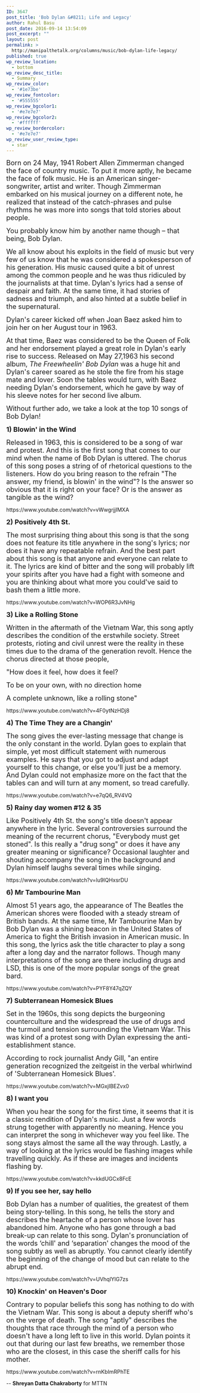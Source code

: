 ```yaml
---
ID: 3647
post_title: 'Bob Dylan &#8211; Life and Legacy'
author: Rahul Basu
post_date: 2016-09-14 13:54:09
post_excerpt: ""
layout: post
permalink: >
  http://manipalthetalk.org/columns/music/bob-dylan-life-legacy/
published: true
wp_review_location:
  - bottom
wp_review_desc_title:
  - Summary
wp_review_color:
  - '#1e73be'
wp_review_fontcolor:
  - '#555555'
wp_review_bgcolor1:
  - '#e7e7e7'
wp_review_bgcolor2:
  - '#ffffff'
wp_review_bordercolor:
  - '#e7e7e7'
wp_review_user_review_type:
  - star
---
```

<p class="western"><span style="font-size: large;">Born on 24 May, 1941 Robert Allen Zimmerman changed the face of country music. To put it more aptly, he became the face of folk music. He is an American singer-songwriter, artist and writer. Though Zimmerman embarked on his musical journey on a different note, he realized that instead of the catch-phrases and pulse rhythms he was more into songs that told stories about people. </span></p>
<p class="western"><span style="font-size: large;">You probably know him by another name though – that being, Bob Dylan.</span></p>
<p class="western"><span style="font-size: large;">We all know about his exploits in the field of music but very few of us know that he was considered a spokesperson of his generation. His music caused quite a bit of unrest among the common people and he was thus ridiculed by the journalists at that time. Dylan's lyrics had a sense of despair and faith. At the same time, it had stories of sadness and triumph, and also hinted at a subtle belief in the supernatural.</span></p>
<p class="western"><span style="font-size: large;">Dylan's career kicked off when Joan Baez asked him to join her on her August tour in 1963.</span></p>
<p class="western"><span style="font-size: large;">At that time, Baez was considered to be the Queen of Folk and her endorsement played a great role in Dylan's early rise to success. Released on May 27,1963 his second album, <i>The Freewheelin' Bob Dylan </i>was a huge hit and Dylan's career soared as he stole the fire from his stage mate and lover. Soon the tables would turn, with Baez needing Dylan's endorsement, which he gave by way of his sleeve notes for her second live album.</span></p>
<p class="western"><span style="font-size: large;">Without further ado, we take a look at the top 10 songs of Bob Dylan!</span></p>
<p class="western"><strong><span style="font-size: large;">1) Blowin' in the Wind</span></strong></p>
<p class="western"><span style="font-size: large;">Released in 1963, this is considered to be a song of war and protest. And this is the first song that comes to our mind when the name of Bob Dylan is uttered. The chorus of this song poses a string of of rhetorical questions to the listeners. How do you bring reason to the refrain "The answer, my friend, is blowin' in the wind"? Is the answer so obvious that it is right on your face? Or is the answer as tangible as the wind?</span></p>
https://www.youtube.com/watch?v=vWwgrjjIMXA
<p class="western"><strong><span style="font-size: large;">2) Positively 4th St.</span></strong></p>
<p class="western"><span style="font-size: large;">The most surprising thing about this song is that the song does not feature its title anywhere in the song's lyrics; nor does it have any repeatable refrain. And the best part about this song is that anyone and everyone can relate to it. The lyrics are kind of bitter and the song will probably lift your spirits after you have had a fight with someone and you are thinking about what more you could've said to bash them a little more.</span></p>
https://www.youtube.com/watch?v=WOP6R3JvNHg
<p class="western"><strong><span style="font-size: large;">3) Like a Rolling Stone</span></strong></p>
<p class="western"><span style="font-size: large;">Written in the aftermath of the Vietnam War, this song aptly describes the condition of the erstwhile society. Street protests, rioting and civil unrest were the reality in these times due to the drama of the generation revolt. Hence the chorus directed at those people, </span></p>
<p class="western"><span style="font-size: large;">"How does it feel, how does it feel?</span></p>
<p class="western"><span style="font-size: large;">To be on your own, with no direction home</span></p>
<p class="western"><span style="font-size: large;">A complete unknown, like a rolling stone"</span></p>
https://www.youtube.com/watch?v=4F0ytNzHDj8
<p class="western"><strong><span style="font-size: large;">4) The Time They are a Changin'</span></strong></p>
<p class="western"><span style="font-size: large;">The song gives the ever-lasting message that change is the only constant in the world. Dylan goes to explain that simple, yet most difficult statement with numerous examples. He says that you got to adjust and adapt yourself to this change, or else you'll just be a memory. And Dylan could not emphasize more on the fact that the tables can and will turn at any moment, so tread carefully.</span></p>
https://www.youtube.com/watch?v=e7qQ6_RV4VQ
<p class="western"><strong><span style="font-size: large;">5) Rainy day women #12 &amp; 35</span></strong></p>
<p class="western"><span style="font-size: large;">Like Positively 4th St. the song's title doesn't appear anywhere in the lyric. Several controversies surround the meaning of the recurrent chorus, "Everybody must get stoned". Is this really a "drug song" or does it have any greater meaning or significance? Occasional laughter and shouting accompany the song in the background and Dylan himself laughs several times while singing.</span></p>
https://www.youtube.com/watch?v=lu9IQHxsrDU
<p class="western"><strong><span style="font-size: large;">6) Mr Tambourine Man</span></strong></p>
<p class="western"><span style="font-size: large;">Almost 51 years ago, the appearance of The Beatles the American shores were flooded with a steady stream of British bands. At the same time, Mr Tambourine Man by Bob Dylan was a shining beacon in the United States of America to fight the British invasion in American music. In this song, the lyrics ask the title character to play a song after a long day and the narrator follows. Though many interpretations of the song are there including drugs and LSD, this is one of the more popular songs of the great bard.</span></p>
https://www.youtube.com/watch?v=PYF8Y47qZQY
<p class="western"><strong><span style="font-size: large;">7) Subterranean Homesick Blues</span></strong></p>
<p class="western"><span style="font-size: large;">Set in the 1960s, this song depicts the burgeoning counterculture and the widespread the use of drugs and the turmoil and tension surrounding the Vietnam War. This was kind of a protest song with Dylan expressing the anti-establishment stance.</span></p>
<p class="western"><span style="font-size: large;">According to rock journalist Andy Gill, "an entire generation recognized the zeitgeist in the verbal whirlwind of 'Subterranean Homesick Blues'.</span></p>
https://www.youtube.com/watch?v=MGxjIBEZvx0
<p class="western"><strong><span style="font-size: large;">8) I want you</span></strong></p>
<p class="western"><span style="font-size: large;">When you hear the song for the first time, it seems that it is a classic rendition of Dylan's music. Just a few words strung together with apparently no meaning. Hence you can interpret the song in whichever way you feel like. The song stays almost the same all the way through. Lastly, a way of looking at the lyrics would be flashing images while travelling quickly. As if these are images and incidents flashing by.</span></p>
https://www.youtube.com/watch?v=kkdUGCx8FcE
<p class="western"><strong><span style="font-size: large;">9) If you see her, say hello</span></strong></p>
<p class="western"><span style="font-size: large;">Bob Dylan has a number of qualities, the greatest of them being story-telling. In this song, he tells the story and describes the heartache of a person whose lover has abandoned him. Anyone who has gone through a bad break-up can relate to this song. Dylan's pronunciation of the words ‘chill' and ‘separation' changes the mood of the song subtly as well as abruptly. You cannot clearly identify the beginning of the change of mood but can relate to the abrupt end. </span></p>
https://www.youtube.com/watch?v=UVhqlYlG7zs
<p class="western"><strong><span style="font-size: large;">10) Knockin' on Heaven's Door</span></strong></p>
<p class="western"><span style="font-size: large;">Contrary to popular beliefs this song has nothing to do with the Vietnam War. This song is about a deputy sheriff who's on the verge of death. The song "aptly" describes the thoughts that race through the mind of a person who doesn't have a long left to live in this world. Dylan points it out that during our last few breaths, we remember those who are the closest, in this case the sheriff calls for his mother.</span></p>
https://www.youtube.com/watch?v=rnKbImRPhTE
<p class="western">-- <strong>Shreyan Datta Chakraborty</strong> for MTTN</p>